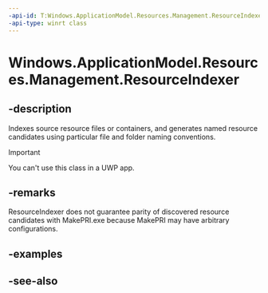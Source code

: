 ```yaml
---
-api-id: T:Windows.ApplicationModel.Resources.Management.ResourceIndexer
-api-type: winrt class
---
```


<!-- Class syntax.
public class ResourceIndexer : Windows.ApplicationModel.Resources.Management.IResourceIndexer
-->

# Windows.ApplicationModel.Resources.Management.ResourceIndexer

## -description
Indexes source resource files or containers, and generates named resource candidates using particular file and folder naming conventions.

> [!IMPORTANT]
> You can't use this class in a UWP app.

## -remarks
ResourceIndexer does not guarantee parity of discovered resource candidates with MakePRI.exe because MakePRI may have arbitrary configurations.

## -examples

## -see-also
